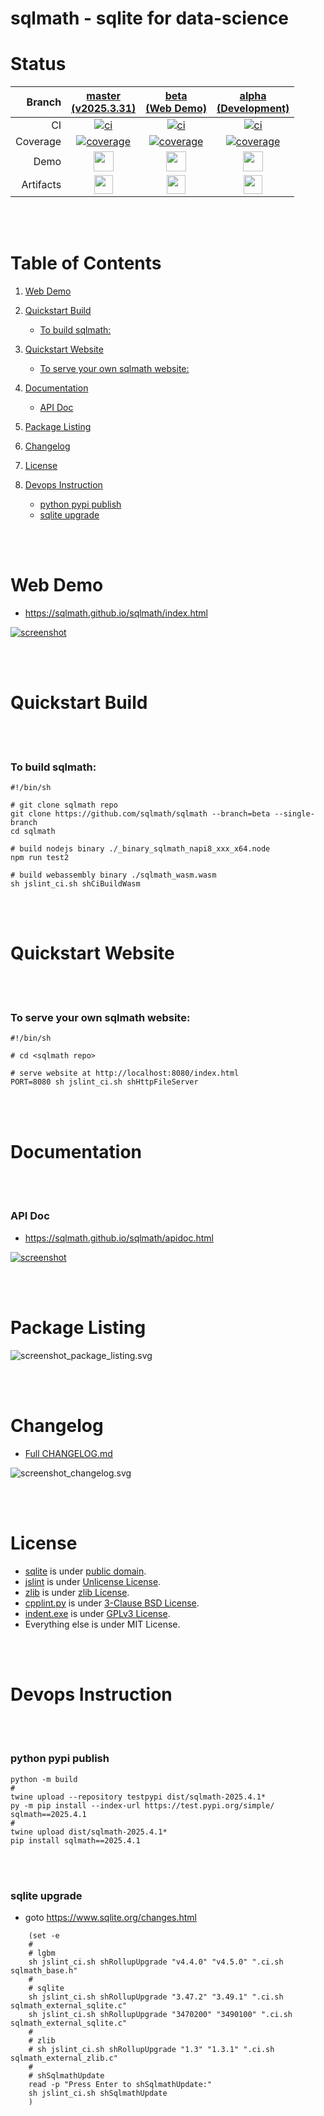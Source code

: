 # sqlmath - sqlite for data-science


# Status
| Branch | [master<br>(v2025.3.31)](https://github.com/sqlmath/sqlmath/tree/master) | [beta<br>(Web Demo)](https://github.com/sqlmath/sqlmath/tree/beta) | [alpha<br>(Development)](https://github.com/sqlmath/sqlmath/tree/alpha) |
|--:|:--:|:--:|:--:|
| CI | [![ci](https://github.com/sqlmath/sqlmath/actions/workflows/ci.yml/badge.svg?branch=master)](https://github.com/sqlmath/sqlmath/actions?query=branch%3Amaster) | [![ci](https://github.com/sqlmath/sqlmath/actions/workflows/ci.yml/badge.svg?branch=beta)](https://github.com/sqlmath/sqlmath/actions?query=branch%3Abeta) | [![ci](https://github.com/sqlmath/sqlmath/actions/workflows/ci.yml/badge.svg?branch=alpha)](https://github.com/sqlmath/sqlmath/actions?query=branch%3Aalpha) |
| Coverage | [![coverage](https://sqlmath.github.io/sqlmath/branch-master/.artifact/coverage/coverage_badge.svg)](https://sqlmath.github.io/sqlmath/branch-master/.artifact/coverage/index.html) | [![coverage](https://sqlmath.github.io/sqlmath/branch-beta/.artifact/coverage/coverage_badge.svg)](https://sqlmath.github.io/sqlmath/branch-beta/.artifact/coverage/index.html) | [![coverage](https://sqlmath.github.io/sqlmath/branch-alpha/.artifact/coverage/coverage_badge.svg)](https://sqlmath.github.io/sqlmath/branch-alpha/.artifact/coverage/index.html) |
| Demo | [<img src="https://sqlmath.github.io/sqlmath/asset_image_github_brands.svg" height="32">](https://sqlmath.github.io/sqlmath/branch-master/index.html) | [<img src="https://sqlmath.github.io/sqlmath/asset_image_github_brands.svg" height="32">](https://sqlmath.github.io/sqlmath/branch-beta/index.html) | [<img src="https://sqlmath.github.io/sqlmath/asset_image_github_brands.svg" height="32">](https://sqlmath.github.io/sqlmath/branch-alpha/index.html) |
| Artifacts | [<img src="https://sqlmath.github.io/sqlmath/asset_image_folder_open_solid.svg" height="30">](https://github.com/sqlmath/sqlmath/tree/gh-pages/branch-master/.artifact) | [<img src="https://sqlmath.github.io/sqlmath/asset_image_folder_open_solid.svg" height="30">](https://github.com/sqlmath/sqlmath/tree/gh-pages/branch-beta/.artifact) | [<img src="https://sqlmath.github.io/sqlmath/asset_image_folder_open_solid.svg" height="30">](https://github.com/sqlmath/sqlmath/tree/gh-pages/branch-alpha/.artifact) |


<br><br>
# Table of Contents

1. [Web Demo](#web-demo)

2. [Quickstart Build](#quickstart-build)
    - [To build sqlmath:](#to-build-sqlmath)

3. [Quickstart Website](#quickstart-website)
    - [To serve your own sqlmath website:](#to-serve-your-own-sqlmath-website)

4. [Documentation](#documentation)
    - [API Doc](#api-doc)

5. [Package Listing](#package-listing)

6. [Changelog](#changelog)

7. [License](#license)

8. [Devops Instruction](#devops-instruction)
    - [python pypi publish](#python-pypi-publish)
    - [sqlite upgrade](#sqlite-upgrade)


<br><br>
# Web Demo
- https://sqlmath.github.io/sqlmath/index.html

[![screenshot](https://sqlmath.github.io/sqlmath/branch-beta/.artifact/screenshot_browser__2fsqlmath_2fbranch-beta_2findex.html.png)](https://sqlmath.github.io/sqlmath/index.html)


<br><br>
# Quickstart Build


<br><br>
### To build sqlmath:
```shell
#!/bin/sh

# git clone sqlmath repo
git clone https://github.com/sqlmath/sqlmath --branch=beta --single-branch
cd sqlmath

# build nodejs binary ./_binary_sqlmath_napi8_xxx_x64.node
npm run test2

# build webassembly binary ./sqlmath_wasm.wasm
sh jslint_ci.sh shCiBuildWasm
```


<br><br>
# Quickstart Website


<br><br>
### To serve your own sqlmath website:
```shell
#!/bin/sh

# cd <sqlmath repo>

# serve website at http://localhost:8080/index.html
PORT=8080 sh jslint_ci.sh shHttpFileServer
```


<br><br>
# Documentation


<br><br>
### API Doc
- https://sqlmath.github.io/sqlmath/apidoc.html

[![screenshot](https://sqlmath.github.io/sqlmath/branch-beta/.artifact/screenshot_browser__2f.artifact_2fapidoc.html.png)](https://sqlmath.github.io/sqlmath/apidoc.html)


<br><br>
# Package Listing
![screenshot_package_listing.svg](https://sqlmath.github.io/sqlmath/branch-beta/.artifact/screenshot_package_listing.svg)


<br><br>
# Changelog
- [Full CHANGELOG.md](CHANGELOG.md)

![screenshot_changelog.svg](https://sqlmath.github.io/sqlmath/branch-beta/.artifact/screenshot_changelog.svg)


<br><br>
# License
- [sqlite](https://github.com/sqlite/sqlite) is under [public domain](https://www.sqlite.org/copyright.html).
- [jslint](https://github.com/jslint-org/jslint) is under [Unlicense License](https://github.com/jslint-org/jslint/blob/master/LICENSE).
- [zlib](https://github.com/madler/zlib) is under [zlib License](https://github.com/madler/zlib/blob/v1.2.13/LICENSE).
- [cpplint.py](cpplint.py) is under [3-Clause BSD License](https://github.com/cpplint/cpplint/blob/2.0.0/LICENSE).
- [indent.exe](indent.exe) is under [GPLv3 License](https://www.gnu.org/licenses/gpl-3.0.txt)<!--no-validate-->.
- Everything else is under MIT License.


<br><br>
# Devops Instruction


<br><br>
### python pypi publish
```shell
python -m build
#
twine upload --repository testpypi dist/sqlmath-2025.4.1*
py -m pip install --index-url https://test.pypi.org/simple/ sqlmath==2025.4.1
#
twine upload dist/sqlmath-2025.4.1*
pip install sqlmath==2025.4.1
```


<br><br>
### sqlite upgrade
- goto https://www.sqlite.org/changes.html
```shell
    (set -e
    #
    # lgbm
    sh jslint_ci.sh shRollupUpgrade "v4.4.0" "v4.5.0" ".ci.sh sqlmath_base.h"
    #
    # sqlite
    sh jslint_ci.sh shRollupUpgrade "3.47.2" "3.49.1" ".ci.sh sqlmath_external_sqlite.c"
    sh jslint_ci.sh shRollupUpgrade "3470200" "3490100" ".ci.sh sqlmath_external_sqlite.c"
    #
    # zlib
    # sh jslint_ci.sh shRollupUpgrade "1.3" "1.3.1" ".ci.sh sqlmath_external_zlib.c"
    #
    # shSqlmathUpdate
    read -p "Press Enter to shSqlmathUpdate:"
    sh jslint_ci.sh shSqlmathUpdate
    )
```

